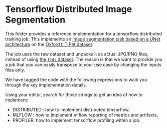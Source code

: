 # Tensorflow Distributed Image Segmentation

This folder provides a reference implementation for a tensorflow distributed training job. This implements an [image segmentation task based on a UNet architecture](https://keras.io/examples/vision/oxford_pets_image_segmentation/) on the [Oxford IIIT Pet dataset](https://www.robots.ox.ac.uk/~vgg/data/pets/).

The job uses the raw dataset and unpacks it as actual JPG/PNG files, instead of using [the `tfds` dataset](https://www.tensorflow.org/datasets/catalog/oxford_iiit_pet). The reason is that we want to provide you a job that you can easily transpose to your use case by changing the inputs files only.

We have tagged the code with the following expressions to walk you through the key implementation details.

Using your editor, search for those strings to get an idea of how to implement:
- DISTRIBUTED : how to implement distributed tensorflow,
- MLFLOW : how to implement mlflow reporting of metrics and artifacts,
- PROFILER: how to implement tensorflow profiling within a job.
